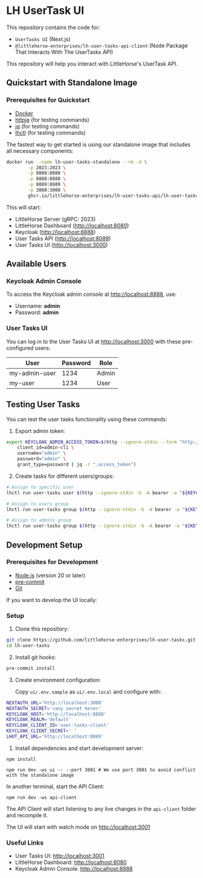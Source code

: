# LH UserTask UI

This repository contains the code for:

- `UserTasks UI` (Next.js)
- `@littlehorse-enterprises/lh-user-tasks-api-client` (Node Package That Interacts With The UserTasks API)

This repository will help you interact with LittleHorse's UserTask API.

## Quickstart with Standalone Image

### Prerequisites for Quickstart

- [Docker](https://www.docker.com/)
- [httpie](https://httpie.io/) (for testing commands)
- [jq](https://jqlang.github.io/jq/) (for testing commands)
- [lhctl](https://littlehorse.dev/docs/getting-started/installation) (for testing commands)

The fastest way to get started is using our standalone image that includes all necessary components:

```bash
docker run --name lh-user-tasks-standalone --rm -d \
        -p 2023:2023 \
        -p 8080:8080 \
        -p 8888:8888 \
        -p 8089:8089 \
        -p 3000:3000 \
        ghcr.io/littlehorse-enterprises/lh-user-tasks-api/lh-user-tasks-standalone:main
```

This will start:

- LittleHorse Server (gRPC: 2023)
- LittleHorse Dashboard (<http://localhost:8080>)
- Keycloak (<http://localhost:8888>)
- User Tasks API (<http://localhost:8089>)
- User Tasks UI (<http://localhost:3000>)

## Available Users

### Keycloak Admin Console

To access the Keycloak admin console at <http://localhost:8888>, use:

- Username: **admin**
- Password: **admin**

### User Tasks UI

You can log in to the User Tasks UI at <http://localhost:3000> with these pre-configured users:

| User          | Password | Role  |
|---------------|----------|-------|
| my-admin-user | 1234     | Admin |
| my-user       | 1234     | User  |

## Testing User Tasks

You can test the user tasks functionality using these commands:

1. Export admin token:

```bash
export KEYCLOAK_ADMIN_ACCESS_TOKEN=$(http --ignore-stdin --form "http://localhost:8888/realms/master/protocol/openid-connect/token" \
    client_id=admin-cli \
    username="admin" \
    password="admin" \
    grant_type=password | jq -r ".access_token")
```

2. Create tasks for different users/groups:

```bash
# Assign to specific user
lhctl run user-tasks user $(http --ignore-stdin -b -A bearer -a "${KEYCLOAK_ADMIN_ACCESS_TOKEN}" "http://localhost:8888/admin/realms/default/users/?username=my-user" | jq -r ".[0].id")

# Assign to users group
lhctl run user-tasks group $(http --ignore-stdin -b -A bearer -a "${KEYCLOAK_ADMIN_ACCESS_TOKEN}" "http://localhost:8888/admin/realms/default/groups/?exact=true&search=users" | jq -r ".[0].id")

# Assign to admins group
lhctl run user-tasks group $(http --ignore-stdin -b -A bearer -a "${KEYCLOAK_ADMIN_ACCESS_TOKEN}" "http://localhost:8888/admin/realms/default/groups/?exact=true&search=admins" | jq -r ".[0].id")
```

## Development Setup

### Prerequisites for Development

- [Node.js](https://nodejs.org/) (version 20 or later)
- [pre-commit](https://pre-commit.com/)
- [Git](https://git-scm.com/)

If you want to develop the UI locally:

### Setup

1. Clone this repository:

```bash
git clone https://github.com/littlehorse-enterprises/lh-user-tasks.git
cd lh-user-tasks
```

2. Install git hooks:

```bash
pre-commit install
```

3. Create environment configuration:

   Copy `ui/.env.sample` as `ui/.env.local` and configure with:

```bash
NEXTAUTH_URL='http://localhost:3000'
NEXTAUTH_SECRET='<any secret here>'
KEYCLOAK_HOST='http://localhost:8888'
KEYCLOAK_REALM='default'
KEYCLOAK_CLIENT_ID='user-tasks-client'
KEYCLOAK_CLIENT_SECRET=' '
LHUT_API_URL='http://localhost:8089'
```

1. Install dependencies and start development server:

```shell
npm install
```

```shell
npm run dev -ws ui -- --port 3001 # We use port 3001 to avoid conflict with the standalone image
```

In another terminal, start the API Client:

```shell
npm run dev -ws api-client
```

The API Client will start listening to any live changes in the `api-client` folder and recompile it.

The UI will start with watch mode on <http://localhost:3001>

### Useful Links

- User Tasks UI: <http://localhost:3001>
- LittleHorse Dashboard: <http://localhost:8080>
- Keycloak Admin Console: <http://localhost:8888>

